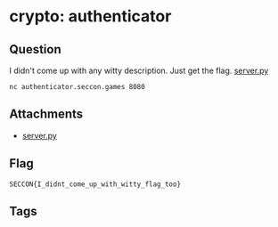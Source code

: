 # crypto: authenticator
## Question
I didn't come up with any witty description. Just get the flag.
[server.py](files)

```
nc authenticator.seccon.games 8080
```

## Attachments
- [server.py](files)

## Flag
```
SECCON{I_didnt_come_up_with_witty_flag_too}
```


## Tags

    